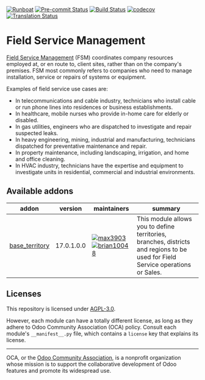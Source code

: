 
[![Runboat](https://img.shields.io/badge/runboat-Try%20me-875A7B.png)](https://runboat.odoo-community.org/builds?repo=OCA/field-service&target_branch=17.0)
[![Pre-commit Status](https://github.com/OCA/field-service/actions/workflows/pre-commit.yml/badge.svg?branch=17.0)](https://github.com/OCA/field-service/actions/workflows/pre-commit.yml?query=branch%3A17.0)
[![Build Status](https://github.com/OCA/field-service/actions/workflows/test.yml/badge.svg?branch=17.0)](https://github.com/OCA/field-service/actions/workflows/test.yml?query=branch%3A17.0)
[![codecov](https://codecov.io/gh/OCA/field-service/branch/17.0/graph/badge.svg)](https://codecov.io/gh/OCA/field-service)
[![Translation Status](https://translation.odoo-community.org/widgets/field-service-17-0/-/svg-badge.svg)](https://translation.odoo-community.org/engage/field-service-17-0/?utm_source=widget)

<!-- /!\ do not modify above this line -->

# Field Service Management

[Field Service Management](https://en.wikipedia.org/wiki/Field_service_management) (FSM) coordinates company resources employed at, or en route to, client sites, rather than on the company's premises. FSM most commonly refers to companies who need to manage installation, service or repairs of systems or equipment.

Examples of field service use cases are:

- In telecommunications and cable industry, technicians who install cable or run phone lines into residences or business establishments.
- In healthcare, mobile nurses who provide in-home care for elderly or disabled.
- In gas utilities, engineers who are dispatched to investigate and repair suspected leaks.
- In heavy engineering, mining, industrial and manufacturing, technicians dispatched for preventative maintenance and repair.
- In property maintenance, including landscaping, irrigation, and home and office cleaning.
- In HVAC industry, technicians have the expertise and equipment to investigate units in residential, commercial and industrial environments.

<!-- /!\ do not modify below this line -->

<!-- prettier-ignore-start -->

[//]: # (addons)

Available addons
----------------
addon | version | maintainers | summary
--- | --- | --- | ---
[base_territory](base_territory/) | 17.0.1.0.0 | [![max3903](https://github.com/max3903.png?size=30px)](https://github.com/max3903) [![brian10048](https://github.com/brian10048.png?size=30px)](https://github.com/brian10048) | This module allows you to define territories, branches, districts and regions to be used for Field Service operations or Sales.

[//]: # (end addons)

<!-- prettier-ignore-end -->

## Licenses

This repository is licensed under [AGPL-3.0](LICENSE).

However, each module can have a totally different license, as long as they adhere to Odoo Community Association (OCA)
policy. Consult each module's `__manifest__.py` file, which contains a `license` key
that explains its license.

----
OCA, or the [Odoo Community Association](http://odoo-community.org/), is a nonprofit
organization whose mission is to support the collaborative development of Odoo features
and promote its widespread use.
